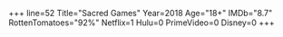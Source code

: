 +++
line=52
Title="Sacred Games"
Year=2018
Age="18+"
IMDb="8.7"
RottenTomatoes="92%"
Netflix=1
Hulu=0
PrimeVideo=0
Disney=0
+++

